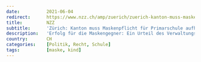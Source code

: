 ```yaml
---
date:          2021-06-04
redirect:      https://www.nzz.ch/amp/zuerich/zuerich-kanton-muss-maskenpflicht-fuer-primarschule-aufheben-ld.1628657
title:         NZZ
subtitle:      'Zürich: Kanton muss Maskenpflicht für Primarschule aufheben'
description:   'Erfolg für die Maskengegner: Ein Urteil des Verwaltungsgerichts beendet die umstrittene Massnahme – vorerst.'
country:       CH
categories:    [Politik, Recht, Schule]
tags:          [maske, kind]
---
```

